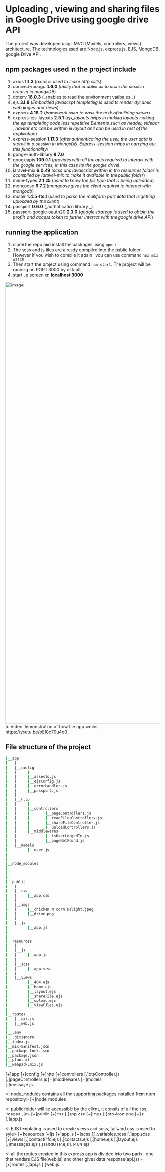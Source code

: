# Uploading , viewing and sharing files in Google Drive using google drive API

The project was developed usign MVC (Models, controllers, views) architecture. The technologies used are Node.js, express.js, EJS, MongoDB, google Drive API. 

## npm packages used in the project include
1. axios __1.1.3__ (_axios is used to make http calls_)
2. connect-mongo __4.6.0__ (_utility that enables us to store the session created in mongoDB_)
3. dotenv __16.0.3__ (_enables to read the environment varibales _)
4. ejs __3.1.8__ (_Embedded javascript templeting is used to render dynamic web pages and views_)
5. express __4.18.2__ (_framework used to ease the task of building server_)
6. express-ejs-layouts __2.5.1__ (_ejs_layouts helps in making layouts making the ejs templeting code less repetitive.Elements such as header, sidebar , navbar etc can be written in layout and can be used in rest of the application_)
7. express-session __1.17.3__ (_after authenticating the user, the user data is stored in a session in MongoDB. Express-session helps in carrying out this functionality_)
8. google-auth-library __8.7.0__ 
9. googleapis __109.0.1__ (_provides with all the apis required to interact with the google services, in this case its the google drive_)
10. laravel-mix __6.0.49__ (_scss and javascript written in the resources folder is ccompiled by laravel-mix to make it available in the public folder_)
11. mime-types __2.1.35__ (_used to know the file type that is being uploaded_)
12. mongoose __6.7.2__ (_mongoose gives the client required to interact with mongodb_)
13. multer __1.4.5-lts.1__ (_used to parse the multiform part data that is getting uploaded by the client_)
14. passport __0.6.0__ (_authntication library _)
15. passport-google-oauth20 __2.0.0__ (_google strategy is used to obtain the profile and access token to further interact with the google drive API_)

## running the application
1. clone the repo and install the packages using `npm i`
2. The scss and js files are already compiled into the public folder. However if you wish to compile it again , you can use command `npx mix watch`
3. Then start the project using command `npm start`. The project will be running on PORT 3000 by default. 
4. start up screen on __localhost:3000__
<img width="1440" alt="image" src="https://user-images.githubusercontent.com/32819459/202649489-d903b9e7-985f-4c68-94c3-2a64a71cf7c1.png">
5. Video demonstration of how the app works
https://youtu.be/oEIGc70u4o0


## File structure of the project

```bash
|__app
|   |
|   |__config
|   |     |
|   |     |__assests.js
|   |     |__ejsConfig.js
|   |     |__errorHandler.js
|   |     |__passport.js
|   |
|   |__http
|   |     |
|   |     |__controllers
|   |     |       |__pageControllers.js
|   |     |       |__readFilesControllers.js
|   |     |       |__shareFileController.js
|   |     |       |__uploadControllers.js
|   |     |__middlewares
|   |             |__isUserLoggedIn.js
|   |             |__pageNotFound.js
|   |__models
|         |__user.js
|
|
|__node_modules
|
|
|
|__public
|   |
|   |__css
|   |     |__app.css
|   |     
|   |__imgs     
|   |     |__chicken N corn Delight.jpeg
|   |     |__drive.png
|   |
|   |__js
|         |__app.js
|
|
|__resources
|   |
|   |__js
|   |     |__app.js
|   |
|   |__scss
|   |     |__app.scss
|   |
|   |__views
|         |__404.ejs
|         |__home.ejs
|         |__layout.ejs
|         |__shareFile.ejs
|         |__upload.ejs
|         |__viewFiles.ejs
|
|__routes
|   |__api.js
|   |__web.js
|
|__.env
|__.gitignore
|__index.js
|__mix-manifest.json
|__package-lock.json
|__package.json
|__plan.txt
|__webpack.mix.js
```


<!-- app folder consistists of configuration for the app, models , controllers- -->
[+]app
    [+]config
    [+]http
        [+]controllers
            [.]otpController.js
            [.]pageControllers.js
        [+]middlewares
    [+]models  
        [.]message.js

<! node_modules contains all the supporting packages installed from npm repository>
[+]node_modules

<! public folder will be accessible by the client, it consits of all the css, images , js>
[+]public
    [+]css
        [.]app.css
    [+]imgs
        [.]otp-icon.png
    [+]js
        [.]app.js 

<!  EJS templating is used to create views and scss, tailwind css is used to syle>
[+]resources
    [+]js 
        [+]app.js
    [+]scss
        [.]_variables.scss 
        [.]app.scss
    [+]views
        [.]contactInfo.ejs
        [.]contacts.ejs
        [.]home.ejs 
        [.]layout.ejs 
        [.]messages.ejs 
        [.]sendOTP.ejs
        [.]404.ejs

<! all the routes created in this express app is divided into two parts . one that renders EJS file(web.js) and other gives data response(api.js) >
[+]routes
    [.]api.js 
    [.]web.js 

